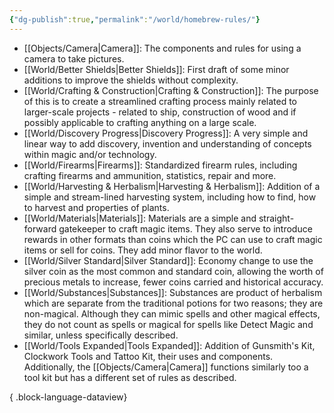 ```yaml
---
{"dg-publish":true,"permalink":"/world/homebrew-rules/"}
---
```




- [[Objects/Camera\|Camera]]: The components and rules for using a camera to take pictures.
- [[World/Better Shields\|Better Shields]]: First draft of some minor additions to improve the shields without complexity.
- [[World/Crafting & Construction\|Crafting & Construction]]: The purpose of this is to create a streamlined crafting process mainly related to larger-scale projects - related to ship, construction of wood and if possibly applicable to crafting anything on a large scale.
- [[World/Discovery Progress\|Discovery Progress]]: A very simple and linear way to add discovery, invention and understanding of concepts within magic and/or technology.
- [[World/Firearms\|Firearms]]: Standardized firearm rules, including crafting firearms and ammunition, statistics, repair and more.
- [[World/Harvesting & Herbalism\|Harvesting & Herbalism]]: Addition of a simple and stream-lined harvesting system, including how to find, how to harvest and properties of plants.
- [[World/Materials\|Materials]]: Materials are a simple and straight-forward gatekeeper to craft magic items. They also serve to introduce rewards in other formats than coins which the PC can use to craft magic items or sell for coins. They add minor flavor to the world. 
- [[World/Silver Standard\|Silver Standard]]: Economy change to use the silver coin as the most common and standard coin, allowing the worth of precious metals to increase, fewer coins carried and historical accuracy.
- [[World/Substances\|Substances]]: Substances are product of herbalism which are separate from the traditional potions for two reasons; they are non-magical. Although they can mimic spells and other magical effects, they do not count as spells or magical for spells like Detect Magic and similar, unless specifically described.
- [[World/Tools Expanded\|Tools Expanded]]: Addition of Gunsmith's Kit, Clockwork Tools and Tattoo Kit, their uses and components. Additionally, the [[Objects/Camera\|Camera]] functions similarly too a tool kit but has a different set of rules as described.

{ .block-language-dataview}
